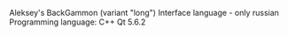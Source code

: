 Aleksey's BackGammon (variant "long") 
Interface language - only russian
Programming language: C++ Qt 5.6.2
